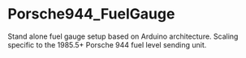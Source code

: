 # Porsche944_FuelGauge
Stand alone fuel gauge setup based on Arduino architecture. Scaling specific to the 1985.5+ Porsche 944 fuel level sending unit.

